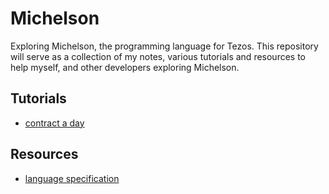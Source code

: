 # Michelson

Exploring Michelson, the programming language for Tezos. This repository will serve as a collection of my notes, various tutorials and resources to help myself, and other developers exploring Michelson.

## Tutorials

* [contract a day](https://www.michelson-lang.com/contract-a-day.html#sec-1)


## Resources

* [language specification](https://doc.tzalpha.net/whitedoc/michelson.html#ii-introduction-to-the-type-system-and-notations)